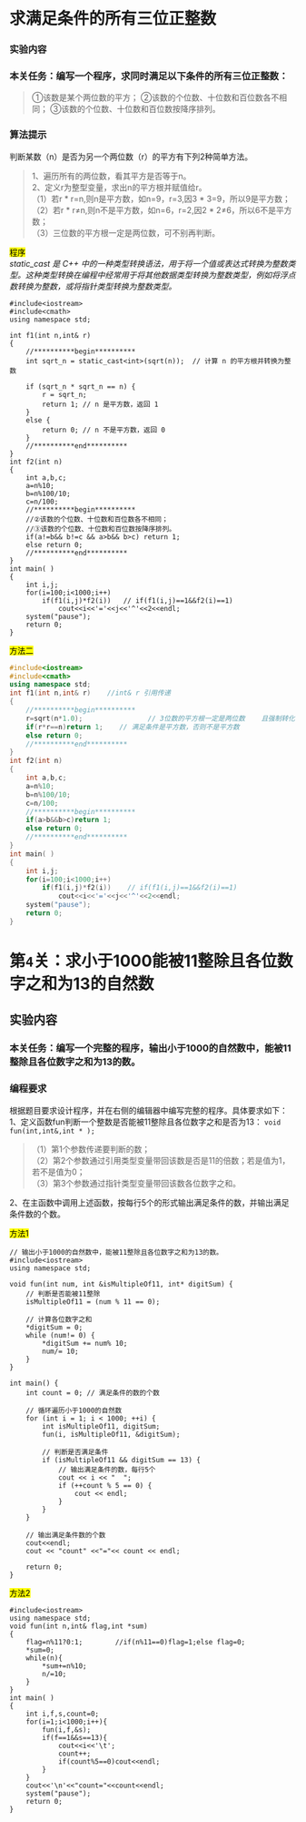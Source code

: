 # 求满足条件的所有三位正整数  
### 实验内容  
### 本关任务：编写一个程序，求同时满足以下条件的所有三位正整数：
>①该数是某个两位数的平方；
②该数的个位数、十位数和百位数各不相同；
③该数的个位数、十位数和百位数按降序排列。

### 算法提示  
判断某数（n）是否为另一个两位数（r）的平方有下列2种简单方法。
>1、遍历所有的两位数，看其平方是否等于n。  
2、定义r为整型变量，求出n的平方根并赋值给r。  
（1）若r * r=n,则n是平方数，如n=9，r=3,因3 * 3=9，所以9是平方数；
（2）若r * r≠n,则n不是平方数，如n=6，r=2,因2 * 2≠6，所以6不是平方数；  
（3）三位数的平方根一定是两位数，可不别再判断。  

<mark>程序</mark>  
*static_cast<int> 是 C++ 中的一种类型转换语法，用于将一个值或表达式转换为整数类型。这种类型转换在编程中经常用于将其他数据类型转换为整数类型，例如将浮点数转换为整数，或将指针类型转换为整数类型。*  

```cpp{.line-numbers}
#include<iostream>
#include<cmath>
using namespace std;

int f1(int n,int& r)
{
	//**********begin**********
	int sqrt_n = static_cast<int>(sqrt(n));  // 计算 n 的平方根并转换为整数

    if (sqrt_n * sqrt_n == n) {
        r = sqrt_n;
        return 1; // n 是平方数，返回 1
    } 
    else {
        return 0; // n 不是平方数，返回 0
    }
	//**********end**********
}
int f2(int n)
{
	int a,b,c;
	a=n%10;
	b=n%100/10;
	c=n/100;
	//**********begin**********
    //②该数的个位数、十位数和百位数各不相同；
    //③该数的个位数、十位数和百位数按降序排列。
	if(a!=b&& b!=c && a>b&& b>c) return 1;
    else return 0;
	//**********end**********
}
int main( )
{
	int i,j;
	for(i=100;i<1000;i++)
		if(f1(i,j)*f2(i))	// if(f1(i,j)==1&&f2(i)==1)
			cout<<i<<'='<<j<<'^'<<2<<endl;
	system("pause");
	return 0;
}
```
<mark>方法二</mark>  

```cpp
#include<iostream>
#include<cmath>
using namespace std;
int f1(int n,int& r)    //int& r 引用传递
{
    //**********begin**********
    r=sqrt(n*1.0);                // 3位数的平方根一定是两位数    且强制转化
    if(r*r==n)return 1;    // 满足条件是平方数，否则不是平方数
    else return 0;
    //**********end**********
}
int f2(int n)
{
    int a,b,c;
    a=n%10;
    b=n%100/10;
    c=n/100;
    //**********begin**********
    if(a>b&&b>c)return 1;
    else return 0;
    //**********end**********
}
int main( )
{
    int i,j;
    for(i=100;i<1000;i++)
        if(f1(i,j)*f2(i))    // if(f1(i,j)==1&&f2(i)==1)
            cout<<i<<'='<<j<<'^'<<2<<endl;
    system("pause");
    return 0;
}
```

# 第`4`关：求小于1000能被11整除且各位数字之和为13的自然数
## 实验内容  
###  本关任务：编写一个完整的程序，输出小于1000的自然数中，能被11整除且各位数字之和为13的数。  

###  编程要求  
根据题目要求设计程序，并在右侧的编辑器中编写完整的程序。具体要求如下：  
1、定义函数fun判断一个整数是否能被11整除且各位数字之和是否为13：
`void fun(int,int&,int * );`  
>（1）第1个参数传递要判断的数；  
（2）第2个参数通过引用类型变量带回该数是否是11的倍数；若是值为1，若不是值为0；  
（3）第3个参数通过指针类型变量带回该数各位数字之和。  

2、在主函数中调用上述函数，按每行5个的形式输出满足条件的数，并输出满足条件数的个数。  

<mark>方法1</mark>
```cpp{.line-numbers}
// 输出小于1000的自然数中，能被11整除且各位数字之和为13的数。
#include<iostream>
using namespace std;

void fun(int num, int &isMultipleOf11, int* digitSum) {
    // 判断是否能被11整除
    isMultipleOf11 = (num % 11 == 0);

    // 计算各位数字之和
    *digitSum = 0;
    while (num!= 0) {
        *digitSum += num% 10;
        num/= 10;
    }
}

int main() {
    int count = 0; // 满足条件的数的个数

    // 循环遍历小于1000的自然数
    for (int i = 1; i < 1000; ++i) {
        int isMultipleOf11, digitSum;
        fun(i, isMultipleOf11, &digitSum);

        // 判断是否满足条件
        if (isMultipleOf11 && digitSum == 13) {
            // 输出满足条件的数，每行5个
            cout << i << "	";
            if (++count % 5 == 0) {
                cout << endl;
            }
        }
    }

    // 输出满足条件数的个数
    cout<<endl;
    cout << "count" <<"="<< count << endl;

    return 0;
}
```
<mark>方法2</mark>  
```cpp{.line-numbers}
#include<iostream>
using namespace std;
void fun(int n,int& flag,int *sum)
{
    flag=n%11?0:1;        //if(n%11==0)flag=1;else flag=0;
    *sum=0;
    while(n){
        *sum+=n%10;
        n/=10;
    }
}
int main( )
{
    int i,f,s,count=0;
    for(i=1;i<1000;i++){
        fun(i,f,&s);
        if(f==1&&s==13){
            cout<<i<<'\t';
            count++;
            if(count%5==0)cout<<endl;
        }
    }
    cout<<'\n'<<"count="<<count<<endl;
    system("pause");
    return 0;
}
```